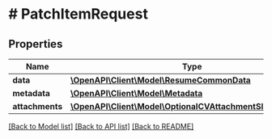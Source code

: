 # # PatchItemRequest

## Properties

Name | Type | Description | Notes
------------ | ------------- | ------------- | -------------
**data** | [**\OpenAPI\Client\Model\ResumeCommonData**](ResumeCommonData.md) |  | [optional]
**metadata** | [**\OpenAPI\Client\Model\Metadata**](Metadata.md) |  | [optional]
**attachments** | [**\OpenAPI\Client\Model\OptionalCVAttachmentSlimDocument**](OptionalCVAttachmentSlimDocument.md) |  | [optional]

[[Back to Model list]](../../README.md#models) [[Back to API list]](../../README.md#endpoints) [[Back to README]](../../README.md)
